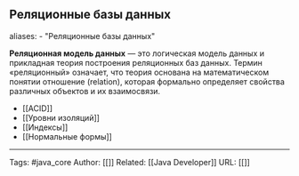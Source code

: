 ## Реляционные базы данных
aliases: 
	- "Реляционные базы данных"

**Реляционная модель данных** — это логическая модель данных и прикладная теория построения реляционных баз данных. Термин «реляционный» означает, что теория основана на математическом понятии отношение (relation), которая формально определяет свойства различных объектов и их взаимосвязи.

- [[ACID]]
- [[Уровни изоляций]]
- [[Индексы]]
- [[Нормальные формы]]


---
Tags: #java_core
Author: [[]]
Related: [[Java Developer]]
URL: [[]]